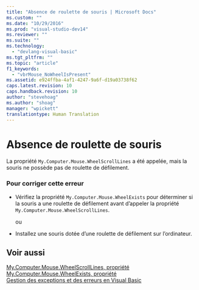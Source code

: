 ```yaml
---
title: "Absence de roulette de souris | Microsoft Docs"
ms.custom: ""
ms.date: "10/29/2016"
ms.prod: "visual-studio-dev14"
ms.reviewer: ""
ms.suite: ""
ms.technology: 
  - "devlang-visual-basic"
ms.tgt_pltfrm: ""
ms.topic: "article"
f1_keywords: 
  - "vbrMouse_NoWheelIsPresent"
ms.assetid: e924ffba-4af1-4247-9a6f-d19a03738f62
caps.latest.revision: 10
caps.handback.revision: 10
author: "stevehoag"
ms.author: "shoag"
manager: "wpickett"
translationtype: Human Translation
---
```

# Absence de roulette de souris
La propriété `My.Computer.Mouse.WheelScrollLines` a été appelée, mais la souris ne possède pas de roulette de défilement.  
  
### Pour corriger cette erreur  
  
-   Vérifiez la propriété `My.Computer.Mouse.WheelExists` pour déterminer si la souris a une roulette de défilement avant d’appeler la propriété `My.Computer.Mouse.WheelScrollLines`.  
  
     ou  
  
-   Installez une souris dotée d’une roulette de défilement sur l’ordinateur.  
  
## Voir aussi  
 [My.Computer.Mouse.WheelScrollLines, propriété](http://msdn.microsoft.com/fr-fr/67600f96-25d7-4dd9-946a-b46e1fc6a57f)   
 [My.Computer.Mouse.WheelExists, propriété](http://msdn.microsoft.com/fr-fr/332d44f7-0b66-4eaa-b4ce-d7f161bfbd07)   
 [Gestion des exceptions et des erreurs en Visual Basic](http://msdn.microsoft.com/fr-fr/3e351e73-cf23-40ab-8b60-05794160529e)